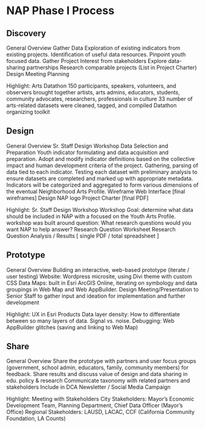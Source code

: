 <strong><h1>NAP Phase I Process</strong></h1>

<strong><h2>Discovery</strong></h2>
General Overview
Gather Data 
Exploration of existing indicators from existing projects. Identification of useful data resources. Pinpoint youth focused data.
Gather Project Interest from stakeholders
Explore data-sharing partnerships
Research comparable projects (List in Project Charter)
Design Meeting Planning

Highlight: Arts Datathon
150 participants, speakers, volunteers, and observers
brought together artists, arts admins, educators, students, community advocates, researchers, professionals in culture
33 number of arts-related datasets were cleaned, tagged, and compiled
Datathon organizing toolkit 

<strong><h2>Design</strong></h2>
General Overview
Sr. Staff Design Workshop
Data Selection and Preparation
Youth indicator formulating and data acquisition and preparation. Adopt and modify indicator definitions based on the collective impact and human development criteria of the project. Gathering, parsing of data tied to each indicator. Testing each dataset with preliminary analysis to ensure datasets are completed and marked up with appropriate metadata. Indicators will be categorized and aggregated to form various dimensions of the eventual Neighborhood Arts Profile.
Wireframe Web Interface [final wireframes]
Design NAP logo
Project Charter [final PDF]

Highlight: Sr. Staff Design Workshop
Workshop Goal: determine what data should be included in NAP with a focused on the Youth Arts Profile. workshop was built around question: What research questions would you want NAP to help answer?
Research Question Worksheet
Research Question Analysis / Results [ single PDF / total spreadsheet ] 

<strong><h2>Prototype</strong></h2>
General Overview
Building an interactive, web-based prototype (iterate / user testing)
Website: Wordpress microsite, using Divi theme with custom CSS 
Data Maps: built in Esri ArcGIS Online, iterating on symbology and data groupings in Web Map and Web AppBuilder.
Design Meeting/Presentation to Senior Staff to gather input and ideation for implementation and further development

Highlight: UX in Esri Products
Data layer density: How to differentiate between so many layers of data. Signal vs. noise.
Debugging: Web AppBuilder glitches (saving and linking to Web Map)

<strong><h2>Share</strong></h2>
General Overview
Share the prototype with partners and user focus groups (government, school admin, educators, family, community members) for feedback.
Share results and discuss value of design and data sharing in edu. policy & research
Communicate taxonomy with related partners and stakeholders
Include in DCA Newsletter / Social Media Campaign

Highlight: Meeting with Stakeholders
City Stakeholders: Mayor’s Economic Development Team, Planning Department, Chief Data Officer (Mayor’s Office)
Regional Stakeholders: LAUSD, LACAC, CCF (California Community Foundation, LA Counts)
